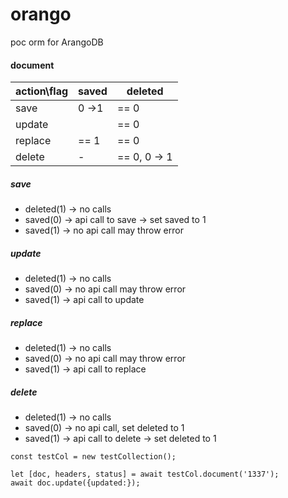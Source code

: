 # orango
poc orm for ArangoDB


#### document

action\flag | saved | deleted
 ---------- | ----- | --- 
save        | 0 ->1 | == 0 
update      |       | == 0
replace     | == 1  | == 0
delete      |   -   | == 0, 0 -> 1


##### save
* deleted(1) -> no calls
* saved(0) -> api call to save -> set saved to 1
* saved(1) -> no api call may throw error

##### update
* deleted(1) -> no calls
* saved(0) -> no api call may throw error
* saved(1) -> api call to update

##### replace
* deleted(1) -> no calls
* saved(0) -> no api call may throw error
* saved(1) -> api call to replace

##### delete
* deleted(1) -> no calls
* saved(0) -> no api call, set deleted to 1
* saved(1) -> api call to delete -> set deleted to 1


```es6
const testCol = new testCollection();

let [doc, headers, status] = await testCol.document('1337');
await doc.update({updated:});
```

